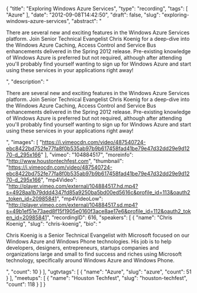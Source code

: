 {
  "title": "Exploring Windows Azure Services",
  "type": "recording",
  "tags": [
    "Azure"
  ],
  "date": "2012-09-08T14:42:50",
  "draft": false,
  "slug": "exploring-windows-azure-services",
  "abstract": "<p>There are several new and exciting features in the Windows Azure Services platform. Join Senior Technical Evangelist Chris Koenig for a deep-dive into the Windows Azure Caching, Access Control and Service Bus enhancements delivered in the Spring 2012 release. Pre-existing knowledge of Windows Azure is preferred but not required, although after attending you'll probably find yourself wanting to sign up for Windows Azure and start using these services in your applications right away!</p>",
  "description": "<p>There are several new and exciting features in the Windows Azure Services platform. Join Senior Technical Evangelist Chris Koenig for a deep-dive into the Windows Azure Caching, Access Control and Service Bus enhancements delivered in the Spring 2012 release. Pre-existing knowledge of Windows Azure is preferred but not required, although after attending you'll probably find yourself wanting to sign up for Windows Azure and start using these services in your applications right away!</p>",
  "images": [
    "https://i.vimeocdn.com/video/487540724-ebc8422bd752fe77fa8f0b535ab97b9b617458fad41be79e47d32dd29e9d1270-d_295x166"
  ],
  "vimeo": "104884517",
  "moreinfo": "http://www.houstontechfest.com",
  "thumbnail": "https://i.vimeocdn.com/video/487540724-ebc8422bd752fe77fa8f0b535ab97b9b617458fad41be79e47d32dd29e9d1270-d_295x166",
  "mp4Video": "http://player.vimeo.com/external/104884517.hd.mp4?s=4928aa1b79ddd4347fd85a9250ba5bd00ed5616c&profile_id=113&oauth2_token_id=20985841",
  "mp4VideoLow": "http://player.vimeo.com/external/104884517.sd.mp4?s=49b1ef51e73aed8f15f1905e0160f3ace8ae17e6&profile_id=112&oauth2_token_id=20985841",
  "recordingID": 616,
  "speakers": [
    {
      "name": "Chris Koenig",
      "slug": "chris-koenig",
      "bio": "<p>Chris Koenig is a Senior Technical Evangelist with Microsoft focused on our Windows Azure and Windows Phone technologies.  His job is to help developers, designers, entrepreneurs, startups companies and organizations large and small to find success and riches using Microsoft technology, specifically around Windows Azure and Windows Phone.</p>",
      "count": 10
    }
  ],
  "ugtvtags": [
    {
      "name": "Azure",
      "slug": "azure",
      "count": 51
    }
  ],
  "meetups": [
    {
      "name": "Houston Techfest",
      "slug": "houston-techfest",
      "count": 118
    }
  ]
}